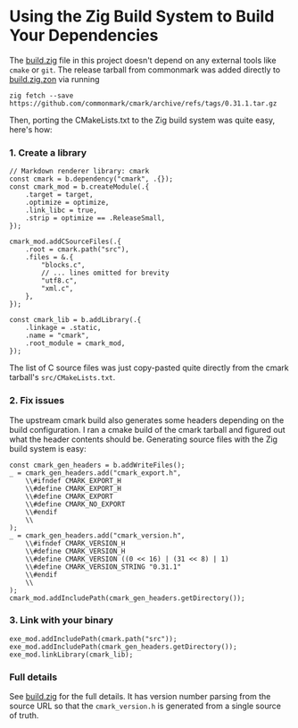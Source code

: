 # Using the Zig Build System to Build Your Dependencies

The [build.zig](build.zig) file in this project doesn't depend on any external
tools like `cmake` or `git`. The release tarball from commonmark was added
directly to [build.zig.zon](build.zig.zon) via running
```
zig fetch --save https://github.com/commonmark/cmark/archive/refs/tags/0.31.1.tar.gz
```
Then, porting the CMakeLists.txt to the Zig build system was quite easy, here's
how:

### 1. Create a library

```zig
// Markdown renderer library: cmark
const cmark = b.dependency("cmark", .{});
const cmark_mod = b.createModule(.{
    .target = target,
    .optimize = optimize,
    .link_libc = true,
    .strip = optimize == .ReleaseSmall,
});

cmark_mod.addCSourceFiles(.{
    .root = cmark.path("src"),
    .files = &.{
        "blocks.c",
        // ... lines omitted for brevity
        "utf8.c",
        "xml.c",
    },
});

const cmark_lib = b.addLibrary(.{
    .linkage = .static,
    .name = "cmark",
    .root_module = cmark_mod,
});
```

The list of C source files was just copy-pasted quite directly from the cmark
tarball's `src/CMakeLists.txt`.

### 2. Fix issues

The upstream cmark build also generates some headers depending on the build
configuration. I ran a cmake build of the cmark tarball and figured out what the
header contents should be. Generating source files with the Zig build system is
easy:
```zig
const cmark_gen_headers = b.addWriteFiles();
_ = cmark_gen_headers.add("cmark_export.h",
    \\#ifndef CMARK_EXPORT_H
    \\#define CMARK_EXPORT_H
    \\#define CMARK_EXPORT
    \\#define CMARK_NO_EXPORT
    \\#endif
    \\
);
_ = cmark_gen_headers.add("cmark_version.h",
    \\#ifndef CMARK_VERSION_H
    \\#define CMARK_VERSION_H
    \\#define CMARK_VERSION ((0 << 16) | (31 << 8) | 1)
    \\#define CMARK_VERSION_STRING "0.31.1"
    \\#endif
    \\
);
cmark_mod.addIncludePath(cmark_gen_headers.getDirectory());
```

### 3. Link with your binary

```zig
exe_mod.addIncludePath(cmark.path("src"));
exe_mod.addIncludePath(cmark_gen_headers.getDirectory());
exe_mod.linkLibrary(cmark_lib);
```

### Full details

See [build.zig](build.zig) for the full details. It has version number parsing
from the source URL so that the `cmark_version.h` is generated from a single
source of truth.
